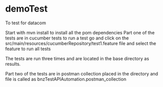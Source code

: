 # demoTest
To test for datacom

Start with mvn install to install all the pom dependencies
Part one of the tests are in cucumber tests  to run a test go and click on the  
src/main/resources/cucumberRepository/test1.feature file and select the feature to run all tests

The tests are run three times and are located in the base directory as results.

Part two of the tests are in postman collection placed in the directory and file is called as bnzTestAPIAutomation.postman_collection 




